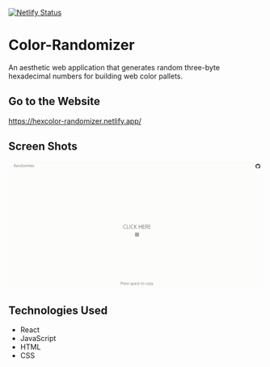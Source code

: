 [![Netlify Status](https://api.netlify.com/api/v1/badges/398408ca-c49a-40a8-adbb-266fcae8c383/deploy-status)](https://app.netlify.com/sites/randomhex-color/deploys) <br> 
# Color-Randomizer

An aesthetic web application that generates random three-byte hexadecimal numbers for building web color pallets.

## Go to the Website
https://hexcolor-randomizer.netlify.app/

## Screen Shots

![Game Example](1.gif)

## Technologies Used

* React
* JavaScript 
* HTML
* CSS
